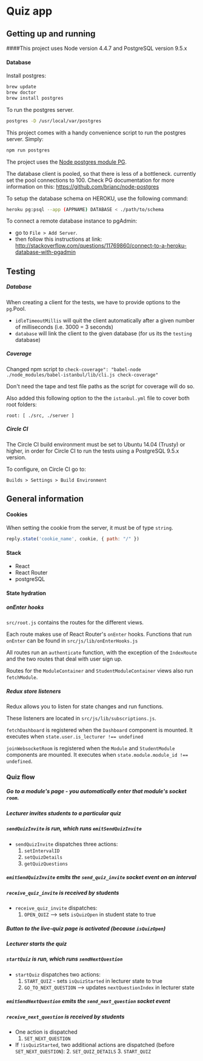 # Quiz app


## Getting up and running

####This project uses Node version 4.4.7 and PostgreSQL version 9.5.x

#### Database

Install postgres:
```bash
brew update
brew doctor
brew install postgres
```


To run the postgres server.

```bash
postgres -D /usr/local/var/postgres
```


This project comes with a handy convenience script to run the postgres server.  Simply:
```bash
npm run postgres
```
The project uses the [Node postgres module PG](https://github.com/brianc/node-postgres).

The database client is pooled, so that there is less of a bottleneck. currently set the pool connections to 100. Check PG documentation for more information on this: https://github.com/brianc/node-postgres

To setup the database schema on HEROKU, use the following command:
```bash
heroku pg:psql --app (APPNAME) DATABASE < ./path/to/schema
```
To connect a remote database instance to pgAdmin:
- go to `File > Add Server`.
- then follow this instructions at link: http://stackoverflow.com/questions/11769860/connect-to-a-heroku-database-with-pgadmin


## Testing

##### Database
When creating a client for the tests, we have to provide options to the `pg`.Pool.
- `idleTimeoutMillis` will quit the client automatically after a given number of milliseconds (i.e. 3000 = 3 seconds)
- `database` will link the client to the given database (for us its the `testing` database)

##### Coverage
Changed npm script to `check-coverage": "babel-node ./node_modules/babel-istanbul/lib/cli.js check-coverage"`

Don't need the tape and test file paths as the script for coverage will do so.

Also added this following option to the the `istanbul.yml` file to cover both root folders:
```
root: [ ./src, ./server ]
```

##### Circle CI
The Circle CI build environment must be set to Ubuntu 14.04 (Trusty) or higher, in order for Circle CI to run the tests using a PostgreSQL 9.5.x version.

To configure, on Circle CI go to:
```
Builds > Settings > Build Environment
```

## General information

#### Cookies

When setting the cookie from the server, it must be of type `string`.

```js
reply.state('cookie_name', cookie, { path: "/" })
```

#### Stack
* React
* React Router
* postgreSQL

#### State hydration

##### onEnter hooks
`src/root.js` contains the routes for the different views.

Each route makes use of React Router's `onEnter` hooks.  Functions that run `onEnter` can be found in `src/js/lib/onEnterHooks.js`

All routes run an `authenticate` function, with the exception of the `IndexRoute` and the two routes that deal with user sign up.

Routes for the `ModuleContainer` and `StudentModuleContainer` views also run `fetchModule`.


##### Redux store listeners
Redux allows you to listen for state changes and run functions.

These listeners are located in `src/js/lib/subscriptions.js`.

`fetchDashboard` is registered when the `Dashboard` component is mounted.  It executes when `state.user.is_lecturer !== undefined`

`joinWebsocketRoom` is registered when the `Module` and `StudentModule` components are mounted.  It executes when `state.module.module_id !== undefined`.

### Quiz flow
##### Go to a module's page - you automatically enter that module's socket `room`.

##### Lecturer invites students to a particular quiz

##### `sendQuizInvite` is run, which runs `emitSendQuizInvite`
* `sendQuizInvite` dispatches three actions:
    1. `setIntervalID`
    2. `setQuizDetails`
    3. `getQuizQuestions`

##### `emitSendQuizInvite` emits the `send_quiz_invite` socket event on an interval

##### `receive_quiz_invite` is received by students
* `receive_quiz_invite` dispatches:
    1. `OPEN_QUIZ` --> sets `isQuizOpen` in student state to true

##### Button to the live-quiz page is activated (because `isQuizOpen`)

##### Lecturer starts the quiz

##### `startQuiz` is run, which runs `sendNextQuestion`
* `startQuiz` dispatches two actions:
    1. `START_QUIZ` - sets `isQuizStarted` in lecturer state to true
    2. `GO_TO_NEXT_QUESTION` --> updates `nextQuestionIndex` in lecturer state

##### `emitSendNextQuestion` emits the `send_next_question` socket event

##### `receive_next_question` is received by students
* One action is dispatched
    1. `SET_NEXT_QUESTION`
*  If `!isQuizStarted`, two additional actions are dispatched (before `SET_NEXT_QUESTION`):
    2. `SET_QUIZ_DETAILS`
    3. `START_QUIZ`
